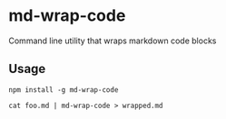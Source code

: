 # md-wrap-code

Command line utility that wraps markdown code blocks

## Usage

```
npm install -g md-wrap-code

cat foo.md | md-wrap-code > wrapped.md
```

